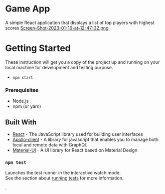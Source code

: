 # Game App

A simple React application that displays a list of top players with highest scores
[Screen-Shot-2023-01-16-at-12-47-32.png](https://postimg.cc/HjYqSvqT)

# Getting Started

These instruction will get you a copy of the project up and running on your local machine for development and testing purpose.

- `npm start`

### Prerequisites

- Node.js
- npm (or yarn)

## Built With

- [React](https://reactjs.org/) - The JavaScript library used for building user interfaces
- [Apollo-client](https://www.apollographql.com/docs/react/) - A library for javascript that enables you to manage both local and remote data with GraphQl.
- [Material-UI](https://material-ui.com/) - A UI library for React based on Material Design

### `npm test`

Launches the test runner in the interactive watch mode.\
See the section about [running tests](https://facebook.github.io/create-react-app/docs/running-tests) for more information.

.
